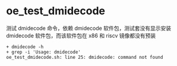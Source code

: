 # oe_test_dmidecode

测试 dmidecode 命令，依赖 dmidecode 软件包，测试套没有显示安装 dmidecode 软件包，而该软件包在 x86 和 riscv 镜像都没有预装

```
+ dmidecode -h
+ grep -i 'Usage: dmidecode'
oe_test_dmidecode.sh: line 25: dmidecode: command not found
```


